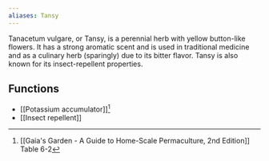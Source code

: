 ```yaml
---
aliases: Tansy
---
```

Tanacetum vulgare, or Tansy, is a perennial herb with yellow button-like flowers. It has a strong aromatic scent and is used in traditional medicine and as a culinary herb (sparingly) due to its bitter flavor. Tansy is also known for its insect-repellent properties.

## Functions
- [[Potassium accumulator]][^1]
- [[Insect repellent]]

[^1]: [[Gaia's Garden - A Guide to Home-Scale Permaculture, 2nd Edition]] Table 6-2
